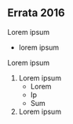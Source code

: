 ## Errata 2016

Lorem ipsum
* lorem ipsum

Lorem ipsum
1. Lorem ipsum
   * Lorem
   * Ip
   * Sum
2. Lorem ipsum
